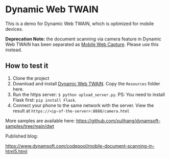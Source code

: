 # Dynamic Web TWAIN

This is a demo for Dynamic Web TWAIN, which is optimized for mobile devices.

**Deprecation Note:** the document scanning via camera feature in Dynamic Web TWAIN has been separated as [Mobile Web Capture](https://www.dynamsoft.com/use-cases/mobile-web-capture-sdk/). Please use this instead.

## How to test it

1. Clone the project
2. Download and install [Dynamic Web TWAIN](https://www.dynamsoft.com/web-twain/downloads/). Copy the `Resources` folder here.
3. Run the https server: `$ python upload_server.py`. PS: You need to install Flask first: `pip install Flask`.
4. Connect your phone to the same network with the server. View the result at `https://<ip-of-the-server>:8888/camera.html`

More samples are available here: <https://github.com/xulihang/dynamsoft-samples/tree/main/dwt>

Published blog:

https://www.dynamsoft.com/codepool/mobile-document-scanning-in-html5.html

